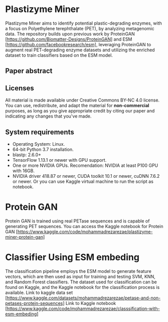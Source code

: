 # Plastizyme Miner
Plastizyme Miner aims to identify potential plastic-degrading enzymes, with a focus on Polyethylene terephthalate (PET), by analyzing metagenomic data. The repository builds upon previous work by ProteinGAN [https://github.com/Biomatter-Designs/ProteinGAN] and ESM  [https://github.com/facebookresearch/esm], leveraging ProteinGAN to augment real PET-degrading enzyme datasets and utilizing the enriched dataset to train classifiers based on the ESM model.

## Paper abstract

## Licenses

All material is made available under Creative Commons BY-NC 4.0 license. You can use, redistribute, 
and adapt the material for **non-commercial** purposes, as long as you give appropriate credit by citing our paper 
and indicating any changes that you've made.

## System requirements
- Operating System: Linux.
- 64-bit Python 3.7 installation.
- blastp: 2.6.0+
- TensorFlow 1.13.1 or newer with GPU support.
- One or more NVIDIA GPUs. Recomendation: NVIDIA at least P100 GPU with 16GB.
- NVIDIA driver 418.87 or newer, CUDA toolkit 10.1 or newer, cuDNN 7.6.2 or newer.
Or you can use Kaggle virtual machine to run the script as notebook.


# Protein GAN
Protein GAN is trained using real PETase sequences and is capable of generating PET sequences. You can access the Kaggle notebook for Protein GAN [https://www.kaggle.com/code/mohammadrezarezae/plastizyme-miner-protein-gan]

# Classifier Using ESM embeding 
The classification pipeline employs the ESM model to generate feature vectors, which are then used as input for training and testing SVM, KNN, and Random Forest classifiers. The dataset used for classification can be found on Kaggle, and the Kaggle notebook for the classification process is available.
Link to kaggle data set [https://www.kaggle.com/datasets/mohammadrezarezae/petase-and-non-petases-protein-sequences]
Link to Kaggle notebook [https://www.kaggle.com/code/mohammadrezarezae/classsification-with-esm-embeding]